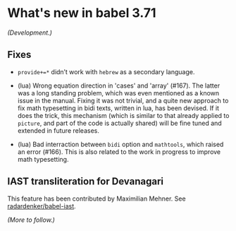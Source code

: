# What's new in babel 3.71

*(Development.)*

## Fixes

* `provide+=*` didn’t work with `hebrew` as a secondary language.

* (lua) Wrong equation direction in 'cases' and 'array' (#167). The
  latter was a long standing problem, which was even mentioned as a
  known issue in the manual. Fixing it was not trivial, and a quite new
  approach to fix math typesetting in bidi texts, written in lua, has
  been devised. If it does the trick, this mechanism (which is similar
  to that already applied to `picture`, and part of the code is
  actually shared) will be fine tuned and extended in future releases.

* (lua) Bad interraction between `bidi` option and `mathtools`, which
  raised an error (#166). This is also related to the work in progress
  to improve math typesetting.

## IAST transliteration for Devanagari

This feature has been contributed by Maximilian Mehner. See [radardenker/babel-iast](
https://github.com/radardenker/babel-iast).

*(More to follow.)*





